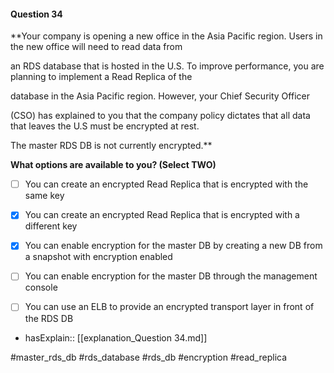 #### Question  34


**Your company is opening a new office in the Asia Pacific region. Users in the new office will need to read data from

an RDS database that is hosted in the U.S. To improve performance, you are planning to implement a Read Replica of the

database in the Asia Pacific region. However, your Chief Security Officer

(CSO) has explained to you that the company policy dictates that all data that leaves the U.S must be encrypted at rest.

The master RDS DB is not currently encrypted.**


**What options are available to you? (Select TWO)**


- [ ] You can create an encrypted Read Replica that is encrypted with the same key


- [x] You can create an encrypted Read Replica that is encrypted with a different key


- [x] You can enable encryption for the master DB by creating a new DB from a snapshot with encryption enabled


- [ ] You can enable encryption for the master DB through the management console


- [ ] You can use an ELB to provide an encrypted transport layer in front of the RDS DB



- hasExplain:: [[explanation_Question  34.md]]

#master_rds_db #rds_database #rds_db #encryption #read_replica 
